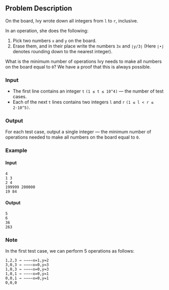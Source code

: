 ## Problem Description

On the board, Ivy wrote down all integers from `l` to `r`, inclusive.

In an operation, she does the following:

1. Pick two numbers `x` and `y` on the board.
2. Erase them, and in their place write the numbers `3x` and `⌊y/3⌋` (Here `⌊∙⌋` denotes rounding down to the nearest integer).

What is the minimum number of operations Ivy needs to make all numbers on the board equal to `0`? We have a proof that this is always possible.

### Input

- The first line contains an integer `t` `(1 ≤ t ≤ 10^4)` — the number of test cases.
- Each of the next `t` lines contains two integers `l` and `r` `(1 ≤ l < r ≤ 2⋅10^5)`.

### Output

For each test case, output a single integer — the minimum number of operations needed to make all numbers on the board equal to `0`.

### Example

#### Input
```
4
1 3
2 4
199999 200000
19 84
```

#### Output
```
5
6
36
263
```

### Note

In the first test case, we can perform 5 operations as follows:

```
1,2,3 → −−−−x=1,y=2
3,0,3 → −−−−x=0,y=3
1,0,3 → −−−−x=0,y=3
1,0,1 → −−−−x=0,y=1
0,0,1 → −−−−x=0,y=1
0,0,0
```
